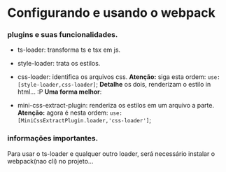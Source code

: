 # Configurando e usando o webpack

### plugins e suas funcionalidades.

- ts-loader: transforma ts e tsx em js.
- style-loader: trata os estilos.
- css-loader: identifica os arquivos css.
**Atenção:** siga esta ordem: `use: [style-loader,css-loader]`;
**Detalhe** os dois, renderizam o estilo in html... :P
**Uma forma melhor**:

- mini-css-extract-plugin: renderiza os estilos em um arquivo a parte.
**Atenção:** agora é nesta ordem: `use: [MiniCssExtractPlugin.loader,'css-loader']`;

### informações importantes.

Para usar o ts-loader e qualquer outro loader,
será necessário instalar o webpack(nao cli) no projeto...

